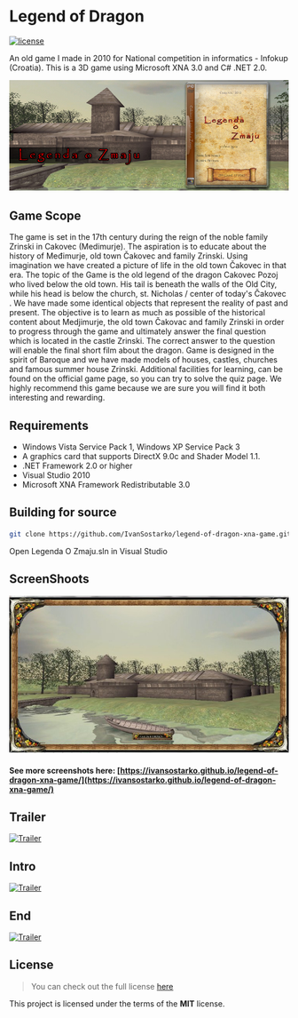 # Legend of Dragon 

[![license](https://img.shields.io/github/license/mashape/apistatus.svg?maxAge=2592000)](https://github.com/IvanSostarko/legend-of-dragon-xna-game/blob/master/LICENSE)

An old game I made in 2010 for National competition in informatics - Infokup (Croatia). This is a 3D game using Microsoft XNA 3.0 and C# .NET 2.0. 

![Legenda o zmaju](https://raw.githubusercontent.com/IvanSostarko/legend-of-dragon-xna-game/gh-pages/images/legenda_o_zmaju.jpg "Legenda o zmaju")


## Game Scope
The game is set in the 17th century during the reign of the noble family Zrinski in Cakovec (Medimurje). The aspiration is to educate about the history of Međimurje, old town Čakovec and family Zrinski. Using imagination we have created a picture of life in the old town Čakovec in that era. The topic of the Game is the old legend of the dragon Cakovec Pozoj who lived below the old town. His tail is beneath the walls of the Old City, while his head is below the church, st. Nicholas / center of today's Čakovec . We have made some identical objects that represent the reality of past and present. The objective is to learn as much as possible of the historical content about Medjimurje, the old town Čakovac and family Zrinski in order to progress through the game and ultimately answer the final question which is located in the castle Zrinski. The correct answer to the question will enable the final short film about the dragon. Game is designed in the spirit of Baroque and we have made models of houses, castles, churches and famous summer house Zrinski. Additional facilities for learning, can be found on the official game page, so you can try to solve the quiz page. We highly recommend this game because we are sure you will find it both interesting and rewarding.

## Requirements
  - Windows Vista Service Pack 1, Windows XP Service Pack 3
  - A graphics card that supports DirectX 9.0c and Shader Model 1.1.
  - .NET Framework 2.0 or higher 
  - Visual Studio 2010
  - Microsoft XNA Framework Redistributable 3.0

## Building for source
```sh
git clone https://github.com/IvanSostarko/legend-of-dragon-xna-game.git
```
Open Legenda O Zmaju.sln in Visual Studio


## ScreenShoots
![Screenshoots](https://raw.githubusercontent.com/IvanSostarko/legend-of-dragon-xna-game/gh-pages/images/62847_143352159043550_1815647_n.jpg)
#### See more screenshots here: [https://ivansostarko.github.io/legend-of-dragon-xna-game/](https://ivansostarko.github.io/legend-of-dragon-xna-game/)

## Trailer
[![Trailer](http://i3.ytimg.com/vi/U_ZRj_UEBYU/hqdefault.jpg)](https://www.youtube.com/watch?v=U_ZRj_UEBYU)

## Intro
[![Trailer](http://i3.ytimg.com/vi/jlSFVxZUO7E/hqdefault.jpg)](https://www.youtube.com/watch?v=jlSFVxZUO7E)

## End
[![Trailer](http://i3.ytimg.com/vi/pmNdRjr44Cg/hqdefault.jpg)](https://www.youtube.com/watch?v=pmNdRjr44Cg)



## License
>You can check out the full license [here](https://github.com/IvanSostarko/legend-of-dragon-xna-game/blob/master/LICENSE)

This project is licensed under the terms of the **MIT** license.



